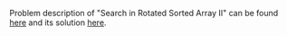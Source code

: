 Problem description of "Search in Rotated Sorted Array II" can be found [here](https://leetcode.com/problems/search-in-rotated-sorted-array-ii/) and its solution [here]().
